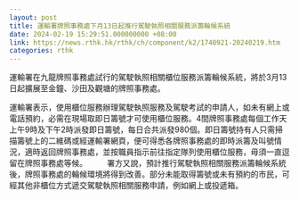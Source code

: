 ```yaml
---
layout: post
title: 運輸署牌照事務處下月13日起推行駕駛執照相關服務派籌輪候系統
date: 2024-02-19 15:29:51.000000000 +08:00
link: https://news.rthk.hk/rthk/ch/component/k2/1740921-20240219.htm
categories: rthk
---
```


運輸署在九龍牌照事務處試行的駕駛執照相關櫃位服務派籌輪候系統，將於3月13日起擴展至金鐘、沙田及觀塘的牌照事務處。

運輸署表示，使用櫃位服務辦理駕駛執照服務及駕駛考試的申請人，如未有網上或電話預約，必需在現場取即日籌號才可使用櫃位服務。4間牌照事務處每個工作天上午9時及下午2時派發即日籌號，每日合共派發980個。即日籌號持有人只需掃描籌號上的二維碼或經運輸署網頁，便可得悉各牌照事務處的即時派籌及叫號情況，適時返回牌照事務處，並按職員指示前往指定隊列使用櫃位服務，毋須一直逗留在牌照事務處等候。
　　 
署方又說，預計推行駕駛執照相關服務派籌輪候系統後，牌照事務處的輪候環境將得到改善。部分未能取得籌號或未有預約的市民，可經其他非櫃位方式遞交駕駛執照相關服務申請，例如網上或投遞箱。
　　
